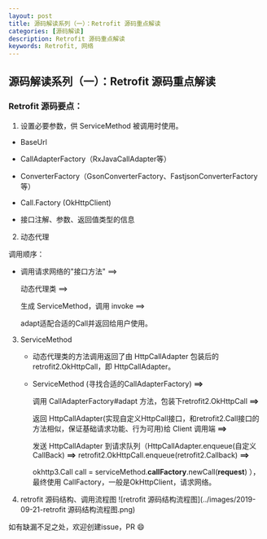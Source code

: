 ```yaml
---
layout: post
title: 源码解读系列（一）：Retrofit 源码重点解读
categories: [源码解读]
description: Retrofit 源码重点解读
keywords: Retrofit, 网络
---
```



## 源码解读系列（一）：Retrofit 源码重点解读

### Retrofit 源码要点：

1. 设置必要参数，供 ServiceMethod 被调用时使用。

  - BaseUrl 

  - CallAdapterFactory（RxJavaCallAdapter等）

  - ConverterFactory（GsonConverterFactory、FastjsonConverterFactory等）

  - Call.Factory (OkHttpClient)

  - 接口注解、参数、返回值类型的信息


2. 动态代理

  调用顺序：

  - 调用请求网络的"接口方法" ==> 

    动态代理类 ==> 

    生成 ServiceMethod，调用 invoke ==> 

    adapt适配合适的Call并返回给用户使用。


3. ServiceMethod
   - 动态代理类的方法调用返回了由 HttpCallAdapter 包装后的 retrofit2.OkHttpCall，即 HttpCallAdapter。

   - ServiceMethod (寻找合适的CallAdapterFactory) **==>** 

      调用 CallAdapterFactory#adapt 方法，包装下retrofit2.OkHttpCall **==>**

     返回 HttpCallAdapter(实现自定义HttpCall接口，和retrofit2.Call接口的方法相似，保证基础请求功能、行为可用)给 Client 调用端 **==>**

     发送 HttpCallAdapter 到请求队列（HttpCallAdapter.enqueue(自定义 CallBack) **==>**
     retrofit2.OkHttpCall.enqueue(retrofit2.Callback) **==>**

     okhttp3.Call call = serviceMethod.**callFactory**.newCall(**request**) ），最终使用 CallFactory，一般是OkHttpClient，请求网络。


4. retrofit 源码结构、调用流程图
	![retrofit 源码结构流程图](../images/2019-09-21-retrofit 源码结构流程图.png)

如有缺漏不足之处，欢迎创建issue，PR 😄

